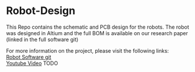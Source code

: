 # Robot-Design


This Repo contains the schematic and PCB design for the robots. The robot was designed in Altium and the full BOM is available on our research paper (linked in the full software git) 

For more information on the project, please visit the following links: \
[Robot Software git](https://github.com/PARROT-Capstone/Robot-Controller) \
[Youtube Video](https://github.com/PARROT-Capstone/Robot-Controller) TODO
